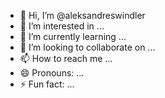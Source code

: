 - 👋 Hi, I’m @aleksandreswindler
- 👀 I’m interested in ...
- 🌱 I’m currently learning ...
- 💞️ I’m looking to collaborate on ...
- 📫 How to reach me ...
- 😄 Pronouns: ...
- ⚡ Fun fact: ...

<!---
aleksandreswindler/aleksandreswindler is a ✨ special ✨ repository because its `README.md` (this file) appears on your GitHub profile.
You can click the Preview link to take a look at your changes.
--->
